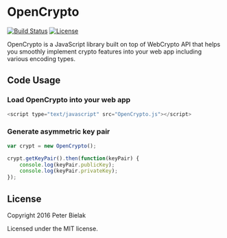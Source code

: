 # OpenCrypto
[![Build Status](https://travis-ci.org/PeterBielak/OpenCrypto.svg?branch=master)](https://travis-ci.org/PeterBielak/OpenCrypto)
<a href="http://mit-license.org"><img src="https://img.shields.io/github/license/mashape/apistatus.svg" alt="License"></a>

OpenCrypto is a JavaScript library built on top of WebCrypto API that helps you smoothly implement
crypto features into your web app including various encoding types.

## Code Usage
### Load OpenCrypto into your web app
```javascript
<script type="text/javascript" src="OpenCrypto.js"></script>
```
### Generate asymmetric key pair
```javascript
var crypt = new OpenCrypto();

crypt.getKeyPair().then(function(keyPair) {
    console.log(keyPair.publicKey);
    console.log(keyPair.privateKey);
});
```


## License
Copyright 2016 Peter Bielak

Licensed under the MIT license.

